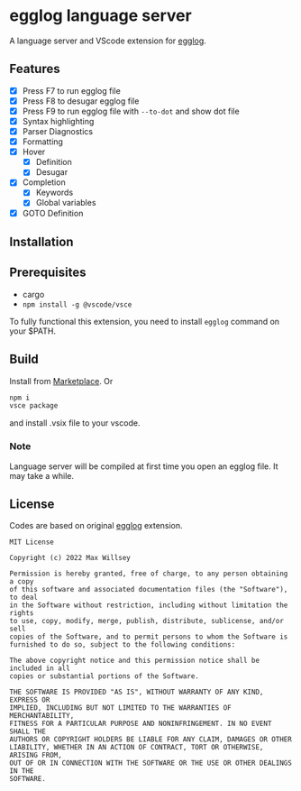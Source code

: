 # egglog language server

A language server and VScode extension for [egglog](https://github.com/egraphs-good/egglog).

## Features

- [x] Press F7 to run egglog file
- [x] Press F8 to desugar egglog file
- [x] Press F9 to run egglog file with `--to-dot` and show dot file
- [x] Syntax highlighting
- [x] Parser Diagnostics
- [x] Formatting
- [x] Hover
    - [x] Definition
    - [x] Desugar
- [x] Completion
    - [x] Keywords
    - [x] Global variables
- [x] GOTO Definition

## Installation

## Prerequisites

- cargo
- `npm install -g @vscode/vsce`

To fully functional this extension, you need to install `egglog` command on your $PATH.

## Build

Install from [Marketplace](https://marketplace.visualstudio.com/items?itemName=hatookov.egglog-language). Or

```bash
npm i
vsce package
```

and install .vsix file to your vscode.

### Note

Language server will be compiled at first time you open an egglog file. It may take a while.

## License

Codes are based on original [egglog](https://github.com/egraphs-good/egglog/tree/main/vscode/eggsmol-1.0.0) extension.
```text
MIT License

Copyright (c) 2022 Max Willsey

Permission is hereby granted, free of charge, to any person obtaining a copy
of this software and associated documentation files (the "Software"), to deal
in the Software without restriction, including without limitation the rights
to use, copy, modify, merge, publish, distribute, sublicense, and/or sell
copies of the Software, and to permit persons to whom the Software is
furnished to do so, subject to the following conditions:

The above copyright notice and this permission notice shall be included in all
copies or substantial portions of the Software.

THE SOFTWARE IS PROVIDED "AS IS", WITHOUT WARRANTY OF ANY KIND, EXPRESS OR
IMPLIED, INCLUDING BUT NOT LIMITED TO THE WARRANTIES OF MERCHANTABILITY,
FITNESS FOR A PARTICULAR PURPOSE AND NONINFRINGEMENT. IN NO EVENT SHALL THE
AUTHORS OR COPYRIGHT HOLDERS BE LIABLE FOR ANY CLAIM, DAMAGES OR OTHER
LIABILITY, WHETHER IN AN ACTION OF CONTRACT, TORT OR OTHERWISE, ARISING FROM,
OUT OF OR IN CONNECTION WITH THE SOFTWARE OR THE USE OR OTHER DEALINGS IN THE
SOFTWARE.
```